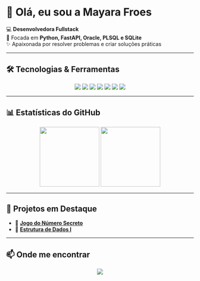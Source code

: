 # 👋 Olá, eu sou a **Mayara Froes**

💻 **Desenvolvedora Fullstack**  
🚀 Focada em **Python, FastAPI, Oracle, PLSQL e SQLite**  
✨ Apaixonada por resolver problemas e criar soluções práticas  

---

## 🛠️ Tecnologias & Ferramentas

<p align="center">
  <img src="https://img.shields.io/badge/Python-3776AB?style=for-the-badge&logo=python&logoColor=white"/>
  <img src="https://img.shields.io/badge/FastAPI-009688?style=for-the-badge&logo=fastapi&logoColor=white"/>
  <img src="https://img.shields.io/badge/JavaScript-F7DF1E?style=for-the-badge&logo=javascript&logoColor=black"/>
  <img src="https://img.shields.io/badge/HTML5-E34F26?style=for-the-badge&logo=html5&logoColor=white"/>
  <img src="https://img.shields.io/badge/CSS3-1572B6?style=for-the-badge&logo=css3&logoColor=white"/>
  <img src="https://img.shields.io/badge/Oracle-F80000?style=for-the-badge&logo=oracle&logoColor=white"/>
  <img src="https://img.shields.io/badge/SQLite-07405E?style=for-the-badge&logo=sqlite&logoColor=white"/>
</p>

---

## 📊 Estatísticas do GitHub
<p align="center">
  <img height="160em" src="https://github-readme-stats.vercel.app/api?username=Mayfroes&show_icons=true&theme=radical"/>
  <img height="160em" src="https://github-readme-stats.vercel.app/api/top-langs/?username=Mayfroes&layout=compact&theme=radical"/>
</p>

---

## 🚀 Projetos em Destaque
- 🔢 [**Jogo do Número Secreto**](https://github.com/Mayfroes/numero-secreto)  
- 📘 [**Estrutura de Dados I**](https://github.com/Mayfroes/Estrutura-de-Dados-I--Aulas)  

---

## 📫 Onde me encontrar
<p align="center">
  <a href="https://www.linkedin.com/in/mayara-froes-122499268/" target="_blank">
    <img src="https://img.shields.io/badge/LinkedIn%20(Mayara%20Froes)-0077B5?style=for-the-badge&logo=linkedin&logoColor=white"/>
  </a>
</p>
